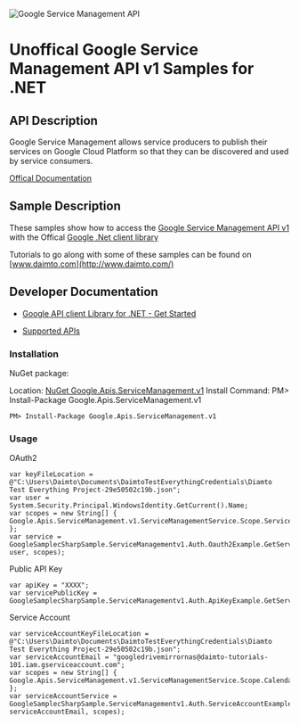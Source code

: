 ﻿![Google Service Management API](http://www.google.com/images/icons/product/search-32.gif)

# Unoffical Google Service Management API v1 Samples for .NET  

## API Description

Google Service Management allows service producers to publish their services on Google Cloud Platform so that they can be discovered and used by service consumers.

[Offical Documentation](https://cloud.google.com/service-management/)

## Sample Description

These samples show how to access the [Google Service Management API v1](https://cloud.google.com/service-management/) with the Offical [Google .Net client library](https://github.com/google/google-api-dotnet-client)

Tutorials to go along with some of these samples can be found on [www.daimto.com](http://www.daimto.com/)

## Developer Documentation

* [Google API client Library for .NET - Get Started](https://developers.google.com/api-client-library/dotnet/get_started)

* [Supported APIs](https://developers.google.com/api-client-library/dotnet/apis/)

### Installation

NuGet package:

Location: [NuGet Google.Apis.ServiceManagement.v1](https://www.nuget.org/packages/Google.Apis.ServiceManagement.v1)
Install Command: PM>  Install-Package Google.Apis.ServiceManagement.v1

```
PM> Install-Package Google.Apis.ServiceManagement.v1
```

### Usage

OAuth2
```
var keyFileLocation = @"C:\Users\Daimto\Documents\DaimtoTestEverythingCredentials\Diamto Test Everything Project-29e50502c19b.json";
var user = System.Security.Principal.WindowsIdentity.GetCurrent().Name;
var scopes = new String[] { Google.Apis.ServiceManagement.v1.ServiceManagementService.Scope.ServiceManagementReadonly };
var service = GoogleSamplecSharpSample.ServiceManagementv1.Auth.Oauth2Example.GetServiceManagementService(keyFileLocation, user, scopes);
```

Public API Key

```
var apiKey = "XXXX";
var servicePublicKey = GoogleSamplecSharpSample.ServiceManagementv1.Auth.ApiKeyExample.GetService(apiKey);
```

Service Account
```
var serviceAccountKeyFileLocation = @"C:\Users\Daimto\Documents\DaimtoTestEverythingCredentials\Diamto Test Everything Project-29e50502c19b.json";
var serviceAccountEmail = "googledrivemirrornas@daimto-tutorials-101.iam.gserviceaccount.com";
var scopes = new String[] { Google.Apis.ServiceManagement.v1.ServiceManagementService.Scope.Calendar };            
var serviceAccountService = GoogleSamplecSharpSample.ServiceManagementv1.Auth.ServiceAccountExample.AuthenticateServiceAccount(serviceAccountKeyFileLocation, serviceAccountEmail, scopes);
```
